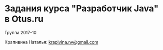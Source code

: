 # Задания курса "Разработчик Java" в Otus.ru

Группа 2017-10

Крапивина Наталья: krapivina.nv@gmail.com

